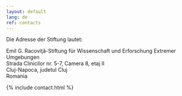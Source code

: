 ```yaml
---
layout: default
lang: de
ref: contacts
---
```


Die Adresse der Stiftung lautet:

Emil G. Racoviţă-Stiftung für Wissenschaft und Erforschung Extremer Umgebungen<br>
Strada Clinicilor nr. 5-7, Camera 8, etaj II<br>
Cluj-Napoca, judetul Cluj<br>
Romania

{% include contact.html %}
